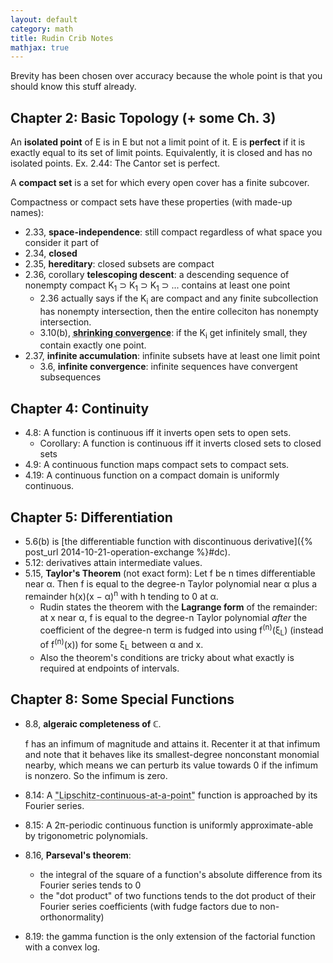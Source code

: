 ```yaml
---
layout: default
category: math
title: Rudin Crib Notes
mathjax: true
---
```


Brevity has been chosen over accuracy because the whole point is that you should know this stuff already.

## Chapter 2: Basic Topology (+ some Ch. 3)

An **isolated point** of E is in E but not a limit point of it. E is **perfect** if it is exactly equal to its set of limit points. Equivalently, it is closed and has no isolated points. Ex. 2.44: The Cantor set is perfect.

A **compact set** is a set for which every open cover has a finite subcover.

Compactness or compact sets have these properties (with made-up names):

- 2.33, **space-independence**: still compact regardless of what space you consider it part of
- 2.34, **closed**
- 2.35, **hereditary**: closed subsets are compact
- 2.36, corollary **telescoping descent**: a descending sequence of nonempty compact K<sub>1</sub> ⊃ K<sub>1</sub> ⊃ K<sub>1</sub> ⊃ ... contains at least one point
  - 2.36 actually says if the K<sub>i</sub> are compact and any finite subcollection has nonempty intersection, then the entire colleciton has nonempty intersection.
  - 3.10(b), <abbr title="I called it this name in a certain complex analysis post">**shrinking convergence**</abbr>: if the K<sub>i</sub> get infinitely small, they contain exactly one point.
- 2.37, **infinite accumulation**: infinite subsets have at least one limit point
  - 3.6, **infinite convergence**: infinite sequences have convergent subsequences

## Chapter 4: Continuity

- 4.8: A function is continuous iff it inverts open sets to open sets.
  - Corollary: A function is continuous iff it inverts closed sets to closed sets
- 4.9: A continuous function maps compact sets to compact sets.
- 4.19: A continuous function on a compact domain is uniformly continuous.

## Chapter 5: Differentiation

- 5.6(b) is [the differentiable function with discontinuous derivative]({% post_url 2014-10-21-operation-exchange %}#dc).
- 5.12: derivatives attain intermediate values.
- 5.15, **Taylor's Theorem** (not exact form): Let f be n times differentiable near α. Then f is equal to the degree-n Taylor polynomial near α plus a remainder h(x)(x − α)<sup>n</sup> with h tending to 0 at α.
  - Rudin states the theorem with the **Lagrange form** of the remainder: at x near α, f is equal to the degree-n Taylor polynomial *after* the coefficient of the degree-n term is fudged into using f<sup>(n)</sup>(ξ<sub>L</sub>) (instead of f<sup>(n)</sup>(x)) for some ξ<sub>L</sub> between α and x.
  - Also the theorem's conditions are tricky about what exactly is required at endpoints of intervals.

## Chapter 8: Some Special Functions

- 8.8, **algeraic completeness of ℂ**.

  f has an infimum of magnitude and attains it. Recenter it at that infimum and note that it behaves like its smallest-degree nonconstant monomial nearby, which means we can perturb its value towards 0 if the infimum is nonzero. So the infimum is zero.
- 8.14: A <abbr title="According to Wikipedia this is inaccurate because Lipschitz-continuity only makes sense on intervals">"Lipschitz-continuous-at-a-point"</abbr> function is approached by its Fourier series.
- 8.15: A 2π-periodic continuous function is uniformly approximate-able by trigonometric polynomials.
- 8.16, **Parseval's theorem**:
  - the integral of the square of a function's absolute difference from its Fourier series tends to 0
  - the "dot product" of two functions tends to the dot product of their Fourier series coefficients (with fudge factors due to non-orthonormality)
- 8.19: the gamma function is the only extension of the factorial function with a convex log.
